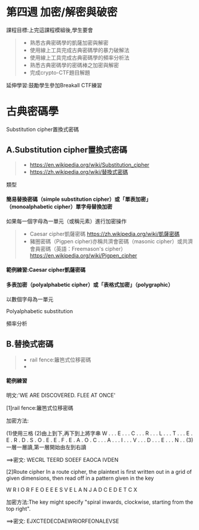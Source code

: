 # 第四週	加密/解密與破密

課程目標:上完這課程模組後,學生要會
>* 熟悉古典密碼學的凱薩加密與解密
>* 使用線上工具完成古典密碼學的暴力破解法
>* 使用線上工具完成古典密碼學的頻率分析法
>* 熟悉古典密碼學的密碼棒之加密與解密
>* 完成crypto-CTF題目解題

延伸學習:鼓勵學生參加Breakall CTF練習

# 古典密碼學

Substitution cipher置換式密碼

## A.Substitution cipher置換式密碼

>* https://en.wikipedia.org/wiki/Substitution_cipher
>* https://zh.wikipedia.org/wiki/替換式密碼

類型

#### 簡易替換密碼（simple substitution cipher）或「單表加密」（monoalphabetic cipher）單字母替換加密

如果每一個字母為一單元（或稱元素）進行加密操作

>* Caesar cipher凱薩密碼 https://zh.wikipedia.org/wiki/凱薩密碼
>* 豬圈密碼（Pigpen cipher)亦稱共濟會密碼（masonic cipher）或共濟會員密碼（英語：Freemason's cipher）
https://en.wikipedia.org/wiki/Pigpen_cipher

#### 範例練習:Caesar cipher凱薩密碼

#### 多表加密（polyalphabetic cipher）或「表格式加密」（polygraphic）
以數個字母為一單元


Polyalphabetic substitution


頻率分析



## B.替換式密碼

>* rail fence:籬笆式位移密碼
>*


#### 範例練習

明文:'WE ARE DISCOVERED. FLEE AT ONCE'

[1]rail fence:籬笆式位移密碼

加密方法:

(1)使用三格
(2)由上到下,再下到上將字串
W . . . E . . . C . . . R . . . L . . . T . . . E
. E . R . D . S . O . E . E . F . E . A . O . C .
. . A . . . I . . . V . . . D . . . E . . . N . .
(3)一層一層讀,第一層開始由左到右讀

==>密文: WECRL TEERD SOEEF EAOCA IVDEN

[2]Route cipher
In a route cipher, the plaintext is first written out in a grid of given dimensions, 
then read off in a pattern given in the key

W R I O R F E O E 
E E S V E L A N J 
A D C E D E T C X 

加密方法:The key might specify "spiral inwards, clockwise, starting from the top right". 

==>密文: EJXCTEDECDAEWRIORFEONALEVSE
